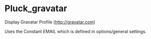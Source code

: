 Pluck_gravatar
==============

Display Gravatar Profile (http://gravatar.com)

Uses the Constant EMAIL which is defined in options/general settings.
